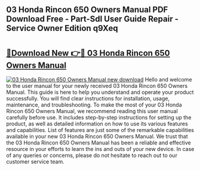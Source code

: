 ## 03 Honda Rincon 650 Owners Manual PDF Download Free - Part-SdI User Guide Repair - Service Owner Edition q9Xeq

# <h2><a href="http://bc86614.oget.top/?id=03+Honda+Rincon+650+Owners+Manual">🔗Download New 👉🔴 03 Honda Rincon 650 Owners Manual</a></h2>

[![03 Honda Rincon 650 Owners Manual new download](https://i.imgur.com/5g1atiW.png)](http://bc86614.oget.top/?id=03+Honda+Rincon+650+Owners+Manual)
Hello and welcome to the user manual for your newly received 03 Honda Rincon 650 Owners Manual. This guide is here to help you understand and operate your product successfully. You will find clear instructions for installation, usage, maintenance, and troubleshooting. To make the most of your 03 Honda Rincon 650 Owners Manual, we recommend reading this user manual carefully before use. It includes step-by-step instructions for setting up the product, as well as detailed information on how to use its various features and capabilities. List of features are just some of the remarkable capabilities available in your new 03 Honda Rincon 650 Owners Manual. We trust that the 03 Honda Rincon 650 Owners Manual has been a reliable and effective resource in your efforts to learn the ins and outs of your new device. In case of any queries or concerns, please do not hesitate to reach out to our customer service team.
